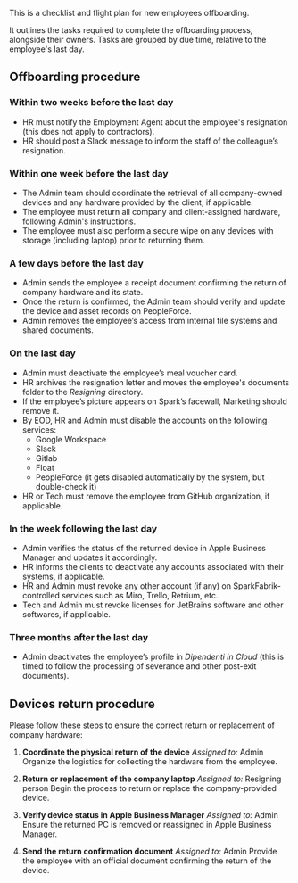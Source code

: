 This is a checklist and flight plan for new employees offboarding.

It outlines the tasks required to complete the offboarding process, alongside their owners. Tasks are grouped by due time, relative to the employee's last day.

## Offboarding procedure

### Within two weeks before the last day

* HR must notify the Employment Agent about the employee's resignation (this does not apply to contractors).
* HR should post a Slack message to inform the staff of the colleague’s resignation.

### Within one week before the last day

* The Admin team should coordinate the retrieval of all company-owned devices and any hardware provided by the client, if applicable.
* The employee must return all company and client-assigned hardware, following Admin's instructions.
* The employee must also perform a secure wipe on any devices with storage (including laptop) prior to returning them.

### A few days before the last day

* Admin sends the employee a receipt document confirming the return of company hardware and its state.
* Once the return is confirmed, the Admin team should verify and update the device and asset records on PeopleForce.
* Admin removes the employee’s access from internal file systems and shared documents.

### On the last day

* Admin must deactivate the employee’s meal voucher card.
* HR archives the resignation letter and moves the employee's documents folder to the _Resigning_ directory.
* If the employee’s picture appears on Spark’s facewall, Marketing should remove it.
* By EOD, HR and Admin must disable the accounts on the following services:
   * Google Workspace
   * Slack
   * Gitlab
   * Float
   * PeopleForce (it gets disabled automatically by the system, but double-check it)
* HR or Tech must remove the employee from GitHub organization, if applicable.

### In the week following the last day

* Admin verifies the status of the returned device in Apple Business Manager and updates it accordingly.
* HR informs the clients to deactivate any accounts associated with their systems, if applicable.
* HR and Admin must revoke any other account (if any) on SparkFabrik-controlled services such as Miro, Trello, Retrium, etc.
* Tech and Admin must revoke licenses for JetBrains software and other softwares, if applicable.


### Three months after the last day

* Admin deactivates the employee’s profile in *Dipendenti in Cloud* (this is timed to follow the processing of severance and other post-exit documents).

## Devices return procedure

Please follow these steps to ensure the correct return or replacement of company hardware:

1. **Coordinate the physical return of the device**
   *Assigned to:* Admin
   Organize the logistics for collecting the hardware from the employee.

2. **Return or replacement of the company laptop**
   *Assigned to:* Resigning person
   Begin the process to return or replace the company-provided device.

3. **Verify device status in Apple Business Manager**
   *Assigned to:* Admin
   Ensure the returned PC is removed or reassigned in Apple Business Manager.

4. **Send the return confirmation document**
   *Assigned to:* Admin
   Provide the employee with an official document confirming the return of the device.
